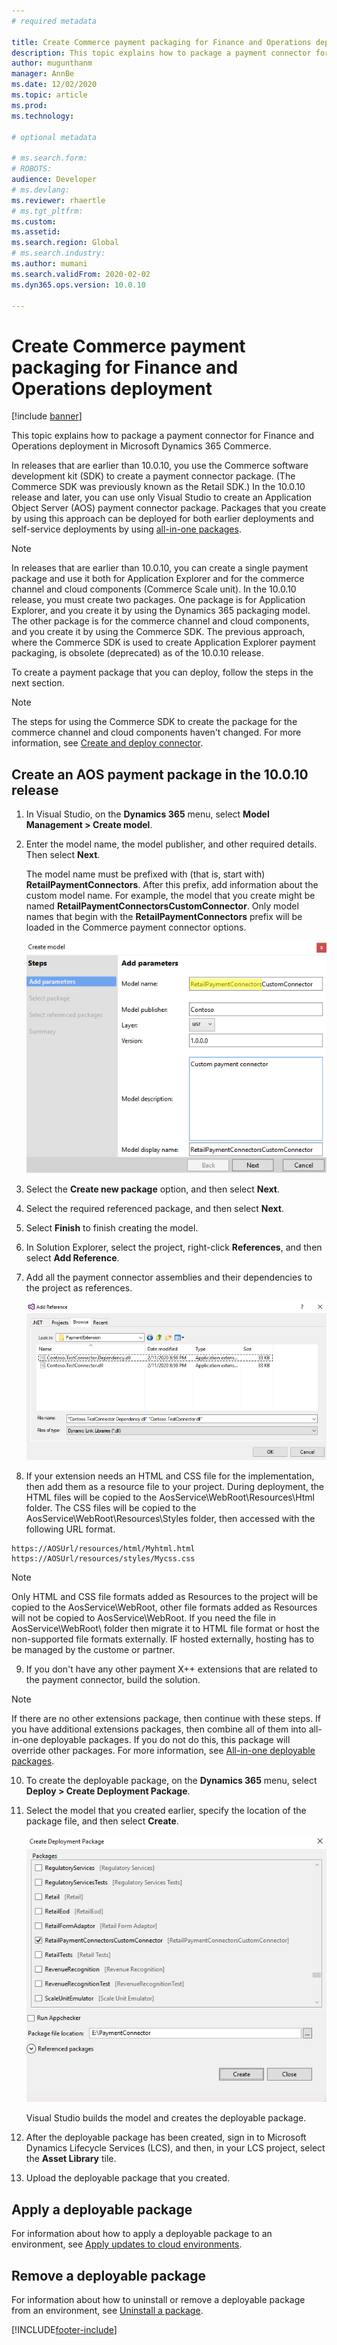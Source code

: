 ```yaml
---
# required metadata

title: Create Commerce payment packaging for Finance and Operations deployment
description: This topic explains how to package a payment connector for Finance and Operations deployment in Microsoft Dynamics 365 Commerce.
author: mugunthanm
manager: AnnBe
ms.date: 12/02/2020
ms.topic: article
ms.prod: 
ms.technology: 

# optional metadata

# ms.search.form: 
# ROBOTS: 
audience: Developer
# ms.devlang: 
ms.reviewer: rhaertle
# ms.tgt_pltfrm: 
ms.custom:
ms.assetid:
ms.search.region: Global
# ms.search.industry: 
ms.author: mumani
ms.search.validFrom: 2020-02-02
ms.dyn365.ops.version: 10.0.10

---
```


# Create Commerce payment packaging for Finance and Operations deployment

[!include [banner](../../includes/banner.md)]

This topic explains how to package a payment connector for Finance and Operations deployment in Microsoft Dynamics 365 Commerce.

In releases that are earlier than 10.0.10, you use the Commerce software development kit (SDK) to create a payment connector package. (The Commerce SDK was previously known as the Retail SDK.) In the 10.0.10 release and later, you can use only Visual Studio to create an Application Object Server (AOS) payment connector package. Packages that you create by using this approach can be deployed for both earlier deployments and self-service deployments by using [all-in-one packages](../../fin-ops-core/dev-itpro/dev-tools/aio-deployable-packages.md).

> [!NOTE]
> In releases that are earlier than 10.0.10, you can create a single payment package and use it both for Application Explorer and for the commerce channel and cloud components (Commerce Scale unit). In the 10.0.10 release, you must create two packages. One package is for Application Explorer, and you create it by using the Dynamics 365 packaging model. The other package is for the commerce channel and cloud components, and you create it by using the Commerce SDK. The previous approach, where the Commerce SDK is used to create Application Explorer payment packaging, is obsolete (deprecated) as of the 10.0.10 release.

To create a payment package that you can deploy, follow the steps in the next section.

> [!NOTE]
> The steps for using the Commerce SDK to create the package for the commerce channel and cloud components haven't changed. For more information, see [Create and deploy connector](deploy-payment-connector.md).

## Create an AOS payment package in the 10.0.10 release

1. In Visual Studio, on the **Dynamics 365** menu, select **Model Management \> Create model**.
2. Enter the model name, the model publisher, and other required details. Then select **Next**.

    The model name must be prefixed with (that is, start with) **RetailPaymentConnectors**. After this prefix, add information about the custom model name. For example, the model that you create might be named **RetailPaymentConnectorsCustomConnector**. Only model names that begin with the **RetailPaymentConnectors** prefix will be loaded in the Commerce payment connector options.

    ![Add parameters page in the Create model wizard](./media/CreateModel.png)

3. Select the **Create new package** option, and then select **Next**.
4. Select the required referenced package, and then select **Next**.
5. Select **Finish** to finish creating the model.
6. In Solution Explorer, select the project, right-click **References**, and then select **Add Reference**.
7. Add all the payment connector assemblies and their dependencies to the project as references.

    ![Add Reference dialog box](./media/Reference.png)

8. If your extension needs an HTML and CSS file for the implementation, then add them as a resource file to your project. During deployment, the HTML files will be copied to the AosService\WebRoot\Resources\Html folder. The CSS files will be copied to the AosService\WebRoot\Resources\Styles folder, then accessed with the following URL format.

```
https://AOSUrl/resources/html/Myhtml.html
https://AOSUrl/resources/styles/Mycss.css
```
> [!NOTE]
> Only HTML and CSS file formats added as Resources to the project will be copied to the AosService\WebRoot\, other file formats added as Resources will not be copied to AosService\WebRoot\. If you need the file in AosService\WebRoot\ folder then migrate it to HTML file format or host the non-supported file formats externally. IF hosted externally, hosting has to be managed by the custome or partner.

9. If you don't have any other payment X++ extensions that are related to the payment connector, build the solution.

> [!NOTE]
> If there are no other extensions package, then continue with these steps. If you have additional extensions packages, then combine all of them into  all-in-one deployable packages. If you do not do this, this package will override other packages. For more information, see [All-in-one deployable packages](https://docs.microsoft.com/dynamics365/fin-ops-core/dev-itpro/dev-tools/aio-deployable-packages).

10. To create the deployable package, on the **Dynamics 365** menu, select **Deploy \> Create Deployment Package**.
11. Select the model that you created earlier, specify the location of the package file, and then select **Create**.


    ![Create Deployment Package dialog box](./media/Create.png)

    Visual Studio builds the model and creates the deployable package.

12. After the deployable package has been created, sign in to Microsoft Dynamics Lifecycle Services (LCS), and then, in your LCS project, select the **Asset Library** tile.
13. Upload the deployable package that you created.

## Apply a deployable package

For information about how to apply a deployable package to an environment, see [Apply updates to cloud environments](../../fin-ops-core/dev-itpro/deployment/apply-deployable-package-system.md).

## Remove a deployable package

For information about how to uninstall or remove a deployable package from an environment, see [Uninstall a package](../../fin-ops-core/dev-itpro/deployment/uninstall-deployable-package.md).


[!INCLUDE[footer-include](../../includes/footer-banner.md)]